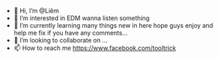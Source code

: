 - 👋 Hi, I’m @Liêm
- 👀 I’m interested in EDM wanna listen something
- 🌱 I’m currently learning many things new in here hope guys enjoy and help me fix if you have any comments...
- 💞️ I’m looking to collaborate on ...
- 📫 How to reach me https://www.facebook.com/tooltrick

<!---
tooltrick/tooltrick is a ✨ special ✨ repository because its `README.md` (this file) appears on your GitHub profile.
You can click the Preview link to take a look at your changes.
--->
